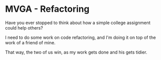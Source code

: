 # MVGA - Refactoring

Have you ever stopped to think about how a simple college assignment could help others?

I need to do some work on code refactoring, and I'm doing it on top of the work of a friend of mine.

That way, the two of us win, as my work gets done and his gets tidier.
